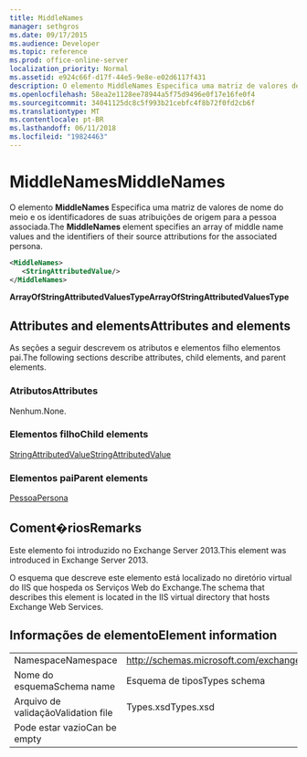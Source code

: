 ```yaml
---
title: MiddleNames
manager: sethgros
ms.date: 09/17/2015
ms.audience: Developer
ms.topic: reference
ms.prod: office-online-server
localization_priority: Normal
ms.assetid: e924c66f-d17f-44e5-9e8e-e02d6117f431
description: O elemento MiddleNames Especifica uma matriz de valores de nome do meio e os identificadores de suas atribuições de origem para a pessoa associada.
ms.openlocfilehash: 58ea2e1128ee78944a5f75d9496e0f17e16fe0f4
ms.sourcegitcommit: 34041125dc8c5f993b21cebfc4f8b72f0fd2cb6f
ms.translationtype: MT
ms.contentlocale: pt-BR
ms.lasthandoff: 06/11/2018
ms.locfileid: "19824463"
---
```

# <a name="middlenames"></a><span data-ttu-id="f32c3-103">MiddleNames</span><span class="sxs-lookup"><span data-stu-id="f32c3-103">MiddleNames</span></span>

<span data-ttu-id="f32c3-104">O elemento **MiddleNames** Especifica uma matriz de valores de nome do meio e os identificadores de suas atribuições de origem para a pessoa associada.</span><span class="sxs-lookup"><span data-stu-id="f32c3-104">The **MiddleNames** element specifies an array of middle name values and the identifiers of their source attributions for the associated persona.</span></span> 
  
```XML
<MiddleNames>
   <StringAttributedValue/>
</MiddleNames>
```

 <span data-ttu-id="f32c3-105">**ArrayOfStringAttributedValuesType**</span><span class="sxs-lookup"><span data-stu-id="f32c3-105">**ArrayOfStringAttributedValuesType**</span></span>
## <a name="attributes-and-elements"></a><span data-ttu-id="f32c3-106">Attributes and elements</span><span class="sxs-lookup"><span data-stu-id="f32c3-106">Attributes and elements</span></span>

<span data-ttu-id="f32c3-107">As seções a seguir descrevem os atributos e elementos filho elementos pai.</span><span class="sxs-lookup"><span data-stu-id="f32c3-107">The following sections describe attributes, child elements, and parent elements.</span></span>
  
### <a name="attributes"></a><span data-ttu-id="f32c3-108">Atributos</span><span class="sxs-lookup"><span data-stu-id="f32c3-108">Attributes</span></span>

<span data-ttu-id="f32c3-109">Nenhum.</span><span class="sxs-lookup"><span data-stu-id="f32c3-109">None.</span></span>
  
### <a name="child-elements"></a><span data-ttu-id="f32c3-110">Elementos filho</span><span class="sxs-lookup"><span data-stu-id="f32c3-110">Child elements</span></span>

[<span data-ttu-id="f32c3-111">StringAttributedValue</span><span class="sxs-lookup"><span data-stu-id="f32c3-111">StringAttributedValue</span></span>](stringattributedvalue.md)
  
### <a name="parent-elements"></a><span data-ttu-id="f32c3-112">Elementos pai</span><span class="sxs-lookup"><span data-stu-id="f32c3-112">Parent elements</span></span>

[<span data-ttu-id="f32c3-113">Pessoa</span><span class="sxs-lookup"><span data-stu-id="f32c3-113">Persona</span></span>](persona.md)
  
## <a name="remarks"></a><span data-ttu-id="f32c3-114">Coment�rios</span><span class="sxs-lookup"><span data-stu-id="f32c3-114">Remarks</span></span>

<span data-ttu-id="f32c3-115">Este elemento foi introduzido no Exchange Server 2013.</span><span class="sxs-lookup"><span data-stu-id="f32c3-115">This element was introduced in Exchange Server 2013.</span></span>
  
<span data-ttu-id="f32c3-116">O esquema que descreve este elemento está localizado no diretório virtual do IIS que hospeda os Serviços Web do Exchange.</span><span class="sxs-lookup"><span data-stu-id="f32c3-116">The schema that describes this element is located in the IIS virtual directory that hosts Exchange Web Services.</span></span>
  
## <a name="element-information"></a><span data-ttu-id="f32c3-117">Informações de elemento</span><span class="sxs-lookup"><span data-stu-id="f32c3-117">Element information</span></span>

|||
|:-----|:-----|
|<span data-ttu-id="f32c3-118">Namespace</span><span class="sxs-lookup"><span data-stu-id="f32c3-118">Namespace</span></span>  <br/> |http://schemas.microsoft.com/exchange/services/2006/types  <br/> |
|<span data-ttu-id="f32c3-119">Nome do esquema</span><span class="sxs-lookup"><span data-stu-id="f32c3-119">Schema name</span></span>  <br/> |<span data-ttu-id="f32c3-120">Esquema de tipos</span><span class="sxs-lookup"><span data-stu-id="f32c3-120">Types schema</span></span>  <br/> |
|<span data-ttu-id="f32c3-121">Arquivo de validação</span><span class="sxs-lookup"><span data-stu-id="f32c3-121">Validation file</span></span>  <br/> |<span data-ttu-id="f32c3-122">Types.xsd</span><span class="sxs-lookup"><span data-stu-id="f32c3-122">Types.xsd</span></span>  <br/> |
|<span data-ttu-id="f32c3-123">Pode estar vazio</span><span class="sxs-lookup"><span data-stu-id="f32c3-123">Can be empty</span></span>  <br/> ||
   

